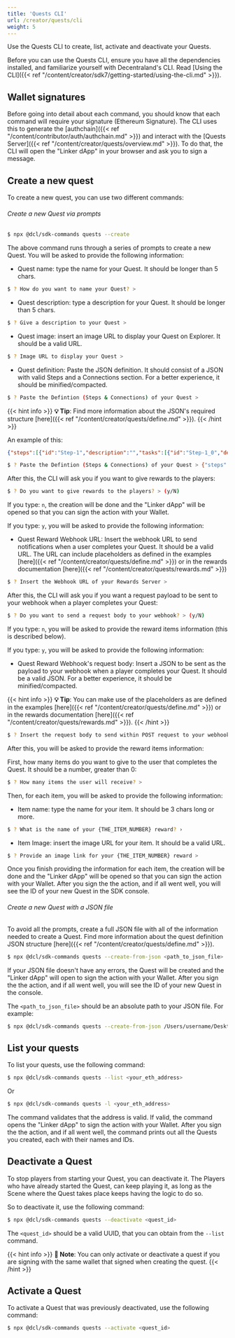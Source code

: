 ```yaml
---
title: 'Quests CLI'
url: /creator/quests/cli
weight: 5
---
```


Use the Quests CLI to create, list, activate and deactivate your Quests.

Before you can use the Quests CLI, ensure you have all the dependencies installed, and familiarize yourself with Decentraland's CLI. Read [Using the CLI]({{< ref "/content/creator/sdk7/getting-started/using-the-cli.md" >}}).

## Wallet signatures

Before going into detail about each command, you should know that each command will require your signature (Ethereum Signature). The CLI uses this to generate the [authchain]({{< ref "/content/contributor/auth/authchain.md" >}}) and interact with the [Quests Server]({{< ref "/content/creator/quests/overview.md" >}}). To do that, the CLI will open the "Linker dApp" in your browser and ask you to sign a message.

## Create a new quest

To create a new quest, you can use two different commands:

###### Create a new Quest via prompts

```bash
$ npx @dcl/sdk-commands quests --create
```

The above command runs through a series of prompts to create a new Quest. You will be asked to provide the following information:

- Quest name: type the name for your Quest. It should be longer than 5 chars.

```bash
$ ? How do you want to name your Quest? >
```

- Quest description: type a description for your Quest. It should be longer than 5 chars.

```bash
$ ? Give a description to your Quest >
```

- Quest image: insert an image URL to display your Quest on Explorer. It should be a valid URL.

```bash
$ ? Image URL to display your Quest >
```

- Quest definition: Paste the JSON definition. It should consist of a JSON with valid Steps and a Connections section. For a better experience, it should be minified/compacted.

```bash
$ ? Paste the Defintion (Steps & Connections) of your Quest >
```

{{< hint info >}}
**💡 Tip**: Find more information about the JSON's required structure [here]({{< ref "/content/creator/quests/define.md" >}}).
{{< /hint >}}

An example of this:

```JSON
{"steps":[{"id":"Step-1","description":"","tasks":[{"id":"Step-1_0","description":"","actionItems":[{"type":"CUSTOM","parameters":{"id":"CUSTOM_1"}}]}]},{"id":"Step-2","description":"","tasks":[{"id":"Step-2_0","description":"","actionItems":[{"type":"CUSTOM","parameters":{"id":"CUSTOM_2"}}]}]},{"id":"Step-3","description":"","tasks":[{"id":"Step-3_0","description":"","actionItems":[{"type":"CUSTOM","parameters":{"id":"CUSTOM_3"}}]}]}],"connections":[{"stepFrom":"Step-1","stepTo":"Step-3"},{"stepFrom":"Step-2","stepTo":"Step-3"}]}
```

```bash
$ ? Paste the Defintion (Steps & Connections) of your Quest > {"steps":[{"id":"Step-1","description":"","tasks":[{"id":"Step-1_0","description":"","actionItems":[{"type":"CUSTOM","parameters":{"id":"CUSTOM_1"}}]}]},{"id":"Step-2","description":"","tasks":[{"id":"Step-2_0","description":"","actionItems":[{"type":"CUSTOM","parameters":{"id":"CUSTOM_2"}}]}]},{"id":"Step-3","description":"","tasks":[{"id":"Step-3_0","description":"","actionItems":[{"type":"CUSTOM","parameters":{"id":"CUSTOM_3"}}]}]}],"connections":[{"stepFrom":"Step-1","stepTo":"Step-3"},{"stepFrom":"Step-2","stepTo":"Step-3"}]}
```

After this, the CLI will ask you if you want to give rewards to the players:

```bash
$ ? Do you want to give rewards to the players? > (y/N)
```

If you type: `n`, the creation will be done and the "Linker dApp" will be opened so that you can sign the action with your Wallet.

If you type: `y`, you will be asked to provide the following information:

- Quest Reward Webhook URL: Insert the webhook URL to send notifications when a user completes your Quest. It should be a valid URL. The URL can include placeholders as defined in the examples [here]({{< ref "/content/creator/quests/define.md" >}}) or in the rewards documentation [here]({{< ref "/content/creator/quests/rewards.md" >}})

```bash
$ ? Insert the Webhook URL of your Rewards Server >
```

After this, the CLI will ask you if you want a request payload to be sent to your webhook when a player completes your Quest:

```bash
$ ? Do you want to send a request body to your webhook? > (y/N)
```

If you type: `n`, you will be asked to provide the reward items information (this is described below).

If you type: `y`, you will be asked to provide the following information:

- Quest Reward Webhook's request body: Insert a JSON to be sent as the payload to your webhook when a player completes your Quest. It should be a valid JSON. For a better experience, it should be minified/compacted.

{{< hint info >}}
**💡 Tip**: You can make use of the placeholders as are defined in the examples [here]({{< ref "/content/creator/quests/define.md" >}}) or in the rewards documentation [here]({{< ref "/content/creator/quests/rewards.md" >}}).
{{< /hint >}}

```bash
$ ? Insert the request body to send within POST request to your webhook >
```

After this, you will be asked to provide the reward items information:

First, how many items do you want to give to the user that completes the Quest. It should be a number, greater than 0:

```bash
$ ? How many items the user will receive? >
```

Then, for each item, you will be asked to provide the following information:

- Item name: type the name for your item. It should be 3 chars long or more.

```bash
$ ? What is the name of your {THE_ITEM_NUMBER} reward? ›
```

- Item Image: insert the image URL for your item. It should be a valid URL.

```bash
$ ? Provide an image link for your {THE_ITEM_NUMBER} reward >
```

Once you finish providing the information for each item, the creation will be done and the "Linker dApp" will be opened so that you can sign the action with your Wallet. After you sign the the action, and if all went well, you will see the ID of your new Quest in the SDK console.

###### Create a new Quest with a JSON file

To avoid all the prompts, create a full JSON file with all of the information needed to create a Quest. Find more information about the quest definition JSON structure [here]({{< ref "/content/creator/quests/define.md" >}}).

```bash
$ npx @dcl/sdk-commands quests --create-from-json <path_to_json_file>
```

If your JSON file doesn't have any errors, the Quest will be created and the "Linker dApp" will open to sign the action with your Wallet. After you sign the the action, and if all went well, you will see the ID of your new Quest in the console.

The `<path_to_json_file>` should be an absolute path to your JSON file. For example:

```bash
$ npx @dcl/sdk-commands quests --create-from-json /Users/username/Desktop/quest.json
```

## List your quests

To list your quests, use the following command:

```bash
$ npx @dcl/sdk-commands quests --list <your_eth_address>
```

Or

```bash
$ npx @dcl/sdk-commands quests -l <your_eth_address>
```

The command validates that the address is valid. If valid, the command opens the "Linker dApp" to sign the action with your Wallet. After you sign the the action, and if all went well, the command prints out all the Quests you created, each with their names and IDs.

## Deactivate a Quest

To stop players from starting your Quest, you can deactivate it. The Players who have already started the Quest, can keep playing it, as long as the Scene where the Quest takes place keeps having the logic to do so.

So to deactivate it, use the following command:

```bash
$ npx @dcl/sdk-commands quests --deactivate <quest_id>
```

The `<quest_id>` should be a valid UUID, that you can obtain from the `--list` command.

{{< hint info >}}
**📔 Note**:
You can only activate or deactivate a quest if you are signing with the same wallet that signed when creating the quest.
{{< /hint >}}

## Activate a Quest

To activate a Quest that was previously deactivated, use the following command:

```bash
$ npx @dcl/sdk-commands quests --activate <quest_id>
```
